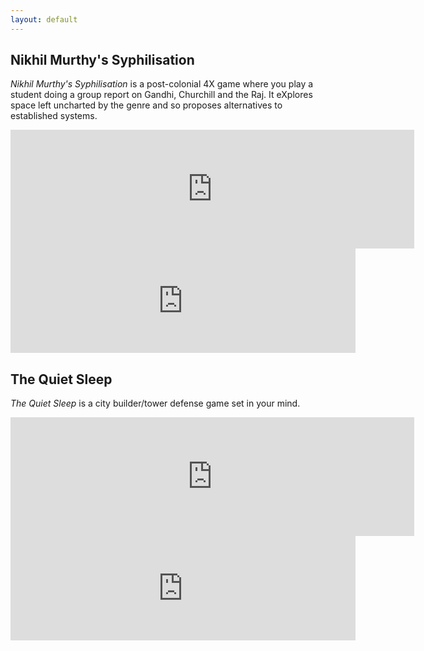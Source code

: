 ```yaml
---
layout: default
---
```


## Nikhil Murthy's Syphilisation

*Nikhil Murthy's Syphilisation* is a post-colonial 4X game where you play a student doing a group report on Gandhi, Churchill and the Raj. It eXplores space left uncharted by the genre and so proposes alternatives to established systems.

<iframe src="https://store.steampowered.com/widget/1712530/" frameborder="0" width="646" height="190"></iframe>

<iframe src="https://itch.io/embed/660700" width="552" height="167" frameborder="0"><a href="https://whynotgames.itch.io/nikhil-murthys-syphilisation">Nikhil Murthy's Syphilisation by Why Not Games</a></iframe>

## The Quiet Sleep

*The Quiet Sleep* is a city builder/tower defense game set in your mind.

<iframe src="https://store.steampowered.com/widget/724510/" frameborder="0" width="646" height="190"></iframe>

<iframe frameborder="0" src="https://itch.io/embed/74272" width="552" height="167"></iframe>
